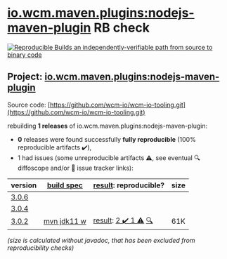 [io.wcm.maven.plugins:nodejs-maven-plugin](https://search.maven.org/artifact/io.wcm.maven.plugins/nodejs-maven-plugin/) RB check
=======

[![Reproducible Builds](https://reproducible-builds.org/images/logos/rb.svg) an independently-verifiable path from source to binary code](https://reproducible-builds.org/)

## Project: [io.wcm.maven.plugins:nodejs-maven-plugin](https://search.maven.org/artifact/io.wcm.maven.plugins/nodejs-maven-plugin/)

Source code: [https://github.com/wcm-io/wcm-io-tooling.git](https://github.com/wcm-io/wcm-io-tooling.git)

rebuilding **1 releases** of io.wcm.maven.plugins:nodejs-maven-plugin:
- **0** releases were found successfully **fully reproducible** (100% reproducible artifacts :heavy_check_mark:),
- 1 had issues (some unreproducible artifacts :warning:, see eventual :mag: diffoscope and/or :memo: issue tracker links):

| version | [build spec](/BUILDSPEC.md) | [result](https://reproducible-builds.org/docs/jvm/): reproducible? | size |
| -- | --------- | ------ | -- |
| [3.0.6](https://search.maven.org/artifact/io.wcm.maven.plugins/nodejs-maven-plugin/3.0.6/pom) | | | |
| [3.0.4](https://search.maven.org/artifact/io.wcm.maven.plugins/nodejs-maven-plugin/3.0.4/pom) | | | |
| [3.0.2](https://search.maven.org/artifact/io.wcm.maven.plugins/nodejs-maven-plugin/3.0.2/pom) | [mvn jdk11 w](nodejs-maven-plugin-3.0.2.buildspec) | [result](nodejs-maven-plugin-3.0.2.buildinfo): [2 :heavy_check_mark:  1 :warning:](nodejs-maven-plugin-3.0.2.buildcompare) [:mag:](nodejs-maven-plugin-3.0.2.diffoscope) | 61K |

<i>(size is calculated without javadoc, that has been excluded from reproducibility checks)</i>
